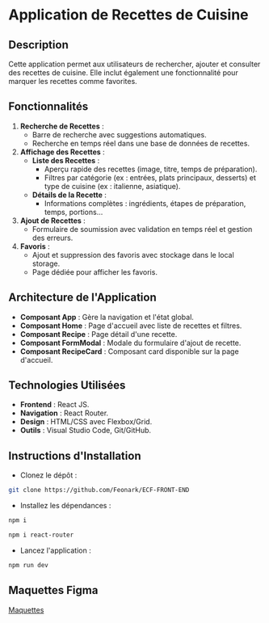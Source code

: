 # Application de Recettes de Cuisine

## Description

Cette application permet aux utilisateurs de rechercher, ajouter et consulter des recettes de cuisine. Elle inclut également une fonctionnalité pour marquer les recettes comme favorites.

## Fonctionnalités

1. **Recherche de Recettes** :
   - Barre de recherche avec suggestions automatiques.
   - Recherche en temps réel dans une base de données de recettes.
2. **Affichage des Recettes** :
   - **Liste des Recettes** :
     - Aperçu rapide des recettes (image, titre, temps de préparation).
     - Filtres par catégorie (ex : entrées, plats principaux, desserts) et type de cuisine (ex : italienne, asiatique).
   - **Détails de la Recette** :
     - Informations complètes : ingrédients, étapes de préparation, temps, portions...
3. **Ajout de Recettes** :
   - Formulaire de soumission avec validation en temps réel et gestion des erreurs.
4. **Favoris** :
   - Ajout et suppression des favoris avec stockage dans le local storage.
   - Page dédiée pour afficher les favoris.

## Architecture de l'Application

- **Composant App** : Gère la navigation et l'état global.
- **Composant Home** : Page d'accueil avec liste de recettes et filtres.
- **Composant Recipe** : Page détail d'une recette.
- **Composant FormModal** : Modale du formulaire d'ajout de recette.
- **Composant RecipeCard** : Composant card disponible sur la page d'accueil.

## Technologies Utilisées

- **Frontend** : React JS.
- **Navigation** : React Router.
- **Design** : HTML/CSS avec Flexbox/Grid.
- **Outils** : Visual Studio Code, Git/GitHub.

## Instructions d'Installation

- Clonez le dépôt :

```bash
git clone https://github.com/Feonark/ECF-FRONT-END
```

- Installez les dépendances :

```bash
npm i
```

```bash
npm i react-router
```

- Lancez l'application :

```bash
npm run dev
```

## Maquettes Figma

[Maquettes](https://www.figma.com/design/keMDInEZ4qz37cdyvLdQsT/ECF-Front-THIVEL?node-id=0-1&t=y2aXP0YuNrjVXhs9-1)
